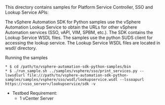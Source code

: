 This directory contains samples for Platform Service Controller, SSO and Lookup Service APIs:

The vSphere Automation SDK for Python samples use the vSphere Automation Lookup Service
to obtain the URLs for other vSphere Automation services (SSO, vAPI, VIM, SPBM, etc.).
The SDK contains the Lookup Service WSDL files. The samples use the python SUDS client
for accessing the lookup service. The Lookup Service WSDL files are located in wsdl/ directory.

Running the samples

    * $ cd /path/to/vsphere-automation-sdk-python-samples/bin
    * $ ./run_sample.sh ../samples/vsphere/sso/print_services.py --lswsdlurl file:///path/to/vsphere-automation-sdk-python-samples/samples/vsphere/sso/wsdl/lookupservice.wsdl --lssoapurl https://<sso_server>/lookupservice/sdk -v

* Testbed Requirement:
    - 1 vCenter Server

